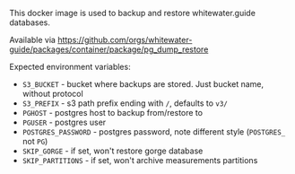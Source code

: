 This docker image is used to backup and restore whitewater.guide databases.

Available via https://github.com/orgs/whitewater-guide/packages/container/package/pg_dump_restore

Expected environment variables:

- `S3_BUCKET` - bucket where backups are stored. Just bucket name, without protocol
- `S3_PREFIX` - s3 path prefix ending with `/`, defaults to `v3/`
- `PGHOST` - postgres host to backup from/restore to
- `PGUSER` - postgres user
- `POSTGRES_PASSWORD` - postgres password, note different style (`POSTGRES_` not `PG`)
- `SKIP_GORGE` - if set, won't restore gorge database
- `SKIP_PARTITIONS` - if set, won't archive measurements partitions

